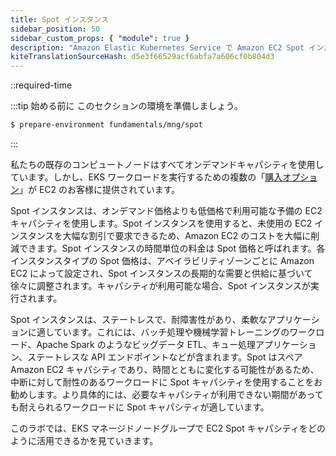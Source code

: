 ```yaml
---
title: Spot インスタンス
sidebar_position: 50
sidebar_custom_props: { "module": true }
description: "Amazon Elastic Kubernetes Service で Amazon EC2 Spot インスタンスを利用して割引を受けましょう。"
kiteTranslationSourceHash: d5e3f66529acf6abfa7a606cf0b804d3
---
```


::required-time

:::tip 始める前に
このセクションの環境を準備しましょう。

```bash timeout=300 wait=30
$ prepare-environment fundamentals/mng/spot
```

:::

私たちの既存のコンピュートノードはすべてオンデマンドキャパシティを使用しています。しかし、EKS ワークロードを実行するための複数の「[購入オプション](https://docs.aws.amazon.com/AWSEC2/latest/UserGuide/instance-purchasing-options.html)」が EC2 のお客様に提供されています。

Spot インスタンスは、オンデマンド価格よりも低価格で利用可能な予備の EC2 キャパシティを使用します。Spot インスタンスを使用すると、未使用の EC2 インスタンスを大幅な割引で要求できるため、Amazon EC2 のコストを大幅に削減できます。Spot インスタンスの時間単位の料金は Spot 価格と呼ばれます。各インスタンスタイプの Spot 価格は、アベイラビリティゾーンごとに Amazon EC2 によって設定され、Spot インスタンスの長期的な需要と供給に基づいて徐々に調整されます。キャパシティが利用可能な場合、Spot インスタンスが実行されます。

Spot インスタンスは、ステートレスで、耐障害性があり、柔軟なアプリケーションに適しています。これには、バッチ処理や機械学習トレーニングのワークロード、Apache Spark のようなビッグデータ ETL、キュー処理アプリケーション、ステートレスな API エンドポイントなどが含まれます。Spot はスペア Amazon EC2 キャパシティであり、時間とともに変化する可能性があるため、中断に対して耐性のあるワークロードに Spot キャパシティを使用することをお勧めします。より具体的には、必要なキャパシティが利用できない期間があっても耐えられるワークロードに Spot キャパシティが適しています。

このラボでは、EKS マネージドノードグループで EC2 Spot キャパシティをどのように活用できるかを見ていきます。

